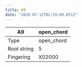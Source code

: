 ```yaml
---
title: A9
date: "2020-07-12T02:29:09.851Z"
---
```


|A9|open_chord|
|---|---|
|Type|open_chord|
|Root string|5|
|Fingering|X02000|


